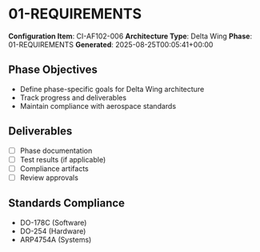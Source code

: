 # 01-REQUIREMENTS

**Configuration Item**: CI-AF102-006
**Architecture Type**: Delta Wing
**Phase**: 01-REQUIREMENTS
**Generated**: 2025-08-25T00:05:41+00:00

## Phase Objectives
- Define phase-specific goals for Delta Wing architecture
- Track progress and deliverables
- Maintain compliance with aerospace standards

## Deliverables
- [ ] Phase documentation
- [ ] Test results (if applicable)
- [ ] Compliance artifacts
- [ ] Review approvals

## Standards Compliance
- DO-178C (Software)
- DO-254 (Hardware)
- ARP4754A (Systems)
